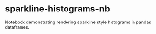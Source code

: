 # sparkline-histograms-nb

[Notebook](https://github.com/alexmill/sparkline-nb/blob/master/sparkline-hist-nb.ipynb) demonstrating rendering sparkline style histograms in pandas dataframes.

<!--![](https://raw.githubusercontent.com/alexmill/sparkline-nb/master/static/sparklines.png)-->
